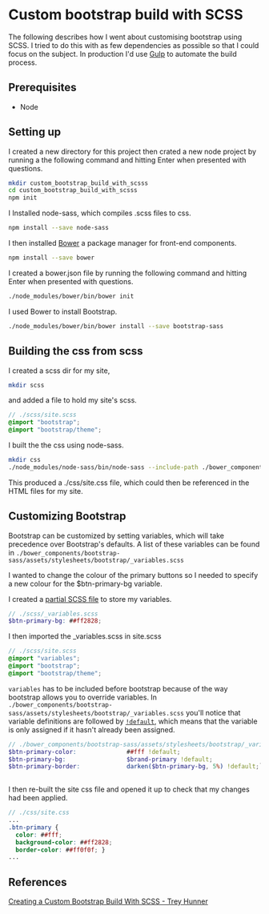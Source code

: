 # Custom bootstrap build with SCSS

The following describes how I went about customising bootstrap using
SCSS.
I tried to do this with as few dependencies as possible so that I could
focus on the subject.  In production I'd use [Gulp](http://gulpjs.com/)
to automate the build process.

## Prerequisites
* Node

## Setting up
I created a new directory for this project then crated a new node 
project by running a the following command and hitting Enter when 
presented with questions.


```bash
mkdir custom_bootstrap_build_with_scsss
cd custom_bootstrap_build_with_scsss
npm init
```

I Installed node-sass, which compiles .scss files to css.

```bash
npm install --save node-sass
```

I then installed [Bower](https://bower.io/) a package manager for 
front-end components.

```bash
npm install --save bower
```

I created a bower.json file by running the following command and hitting
Enter when presented with questions.

```bash
./node_modules/bower/bin/bower init
```

I used Bower to install Bootstrap.
```bash
./node_modules/bower/bin/bower install --save bootstrap-sass
```

## Building the css from scss

I created a scss dir for my site,

```bash
mkdir scss
```

and added a file to hold my site's scss.

```scss
// ./scss/site.scss
@import "bootstrap";
@import "bootstrap/theme";
```

I built the the css using node-sass.

```bash
mkdir css
./node_modules/node-sass/bin/node-sass --include-path ./bower_components/bootstrap-sass/assets/stylesheets -o css scss/
```

This produced a ./css/site.css file, which could then be referenced in the HTML files for my site.

## Customizing Bootstrap

Bootstrap can be customized by setting variables, which will take 
precedence over Bootstrap's defaults.  A list of these variables can be 
found in `./bower_components/bootstrap-sass/assets/stylesheets/bootstrap/_variables.scss`

I wanted to change the colour of the primary buttons so I needed to 
specify a new colour for the $btn-primary-bg variable.

I created a [partial SCSS file](http://sass-lang.com/guide##topic-4) to 
store my variables.


```scss
// ./scss/_variables.scss
$btn-primary-bg: ##ff2828;
```

I then imported the _variables.scss in site.scss


```scss
// ./scss/site.scss
@import "variables";
@import "bootstrap";
@import "bootstrap/theme";
```

`variables` has to be included before bootstrap because of the way bootstrap allows
you to override variables.  In `./bower_components/bootstrap-sass/assets/stylesheets/bootstrap/_variables.scss`
you'll notice that variable definitions are followed by [`!default`](http://sass-lang.com/documentation/file.SASS_REFERENCE.html##variable_defaults_), 
which means that the variable is only assigned if it hasn't already been
assigned.

```scss
// ./bower_components/bootstrap-sass/assets/stylesheets/bootstrap/_variables.scss
$btn-primary-color:              ##fff !default;
$btn-primary-bg:                 $brand-primary !default;
$btn-primary-border:             darken($btn-primary-bg, 5%) !default;`
 
```


I then re-built the site css file and opened it up to check that my 
changes had been applied.

```scss
// ./css/site.css
...
.btn-primary {
  color: ##fff;
  background-color: ##ff2828;
  border-color: ##ff0f0f; }
...
```

## References
[Creating a Custom Bootstrap Build With SCSS - Trey Hunner](https://www.codementor.io/development-process/tutorial/create-custom-bootstrap-build-with-scss)
